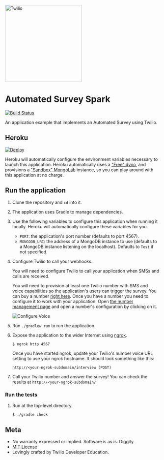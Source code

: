 <a href="https://www.twilio.com">
  <img src="https://static0.twilio.com/marketing/bundles/marketing/img/logos/wordmark-red.svg" alt="Twilio" width="250" />
</a>

# Automated Survey Spark

[![Build Status](https://travis-ci.org/TwilioDevEd/automated-survey-spark.svg?branch=master)](https://travis-ci.org/TwilioDevEd/automated-survey-spark)

An application example that implements an Automated Survey using Twilio.

## Heroku

[![Deploy](https://www.herokucdn.com/deploy/button.svg)](https://heroku.com/deploy)  

Heroku will automatically configure the environment variables necessary to launch this application. Heroku automatically uses a ["Free" dyno](https://www.heroku.com/pricing), and provisions a ["Sandbox" MongoLab](https://mongolab.com/plans/pricing/) instance, so you can play around with this application at no charge.

## Run the application

1. Clone the repository and `cd` into it.

1. The application uses Gradle to manage dependencies.

1. Use the following variables to configure this application when running it locally. Heroku will automatically configure these variables for you.

   * `PORT`: the application's port number (defaults to port 4567).
   * `MONGODB_URI`: the address of a MongoDB instance to use (defaults to a MongoDB instance listening on the localhost).
     Defaults to `Test` if not specified.

1. Configure Twilio to call your webhooks.

   You will need to configure Twilio to call your application when SMSs and calls are received.

   You will need to provision at least one Twilio number with SMS and voice capabilities
   so the application's users can trigger the survey. You can buy a number [right
   here](//www.twilio.com/user/account/phone-numbers/search). Once you have
   a number you need to configure it to work with your application. Open
   [the number management page](//www.twilio.com/user/account/phone-numbers/incoming)
   and open a number's configuration by clicking on it.

   ![Configure Voice](http://howtodocs.s3.amazonaws.com/twilio-number-config-all-med.gif)

1. Run `./gradlew run` to run the application.

1. Expose the application to the wider Internet using [ngrok](https://ngrok.com/).

   ```bash
   $ ngrok http 4567
   ```

   Once you have started ngrok, update your Twilio's number voice URL
   setting to use your ngrok hostname. It should look something like
   this:

   ```
   http://<your-ngrok-subdomain/interview (POST)
   ```
1. Call your Twilio number and answer the survey! You can check the results at `http://<your-ngrok-subdomain/`

### Run the tests

1. Run at the top-level directory.

   ```bash
   $ ./gradle check
   ```

## Meta

* No warranty expressed or implied. Software is as is. Diggity.
* [MIT License](http://www.opensource.org/licenses/mit-license.html)
* Lovingly crafted by Twilio Developer Education.

